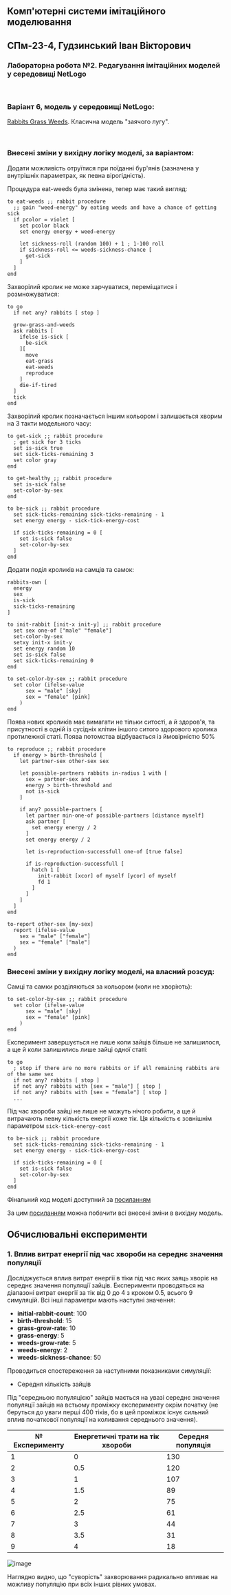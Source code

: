## Комп'ютерні системи імітаційного моделювання
## СПм-23-4, **Гудзинський Іван Вікторович**
### Лабораторна робота №**2**. Редагування імітаційних моделей у середовищі NetLogo

<br>

### Варіант 6, модель у середовищі NetLogo:
[Rabbits Grass Weeds](http://www.netlogoweb.org/launch#http://www.netlogoweb.org/assets/modelslib/Sample%20Models/Biology/Rabbits%20Grass%20Weeds.nlogo). Класична модель "заячого лугу".

<br>

### Внесені зміни у вихідну логіку моделі, за варіантом:
Додати можливість отруїтися при поїданні бур'янів (зазначена у внутрішніх параметрах, як певна вірогідність).

Процедура eat-weeds була змінена, тепер має такий вигляд:
```
to eat-weeds ;; rabbit procedure
  ;; gain "weed-energy" by eating weeds and have a chance of getting sick
  if pcolor = violet [
    set pcolor black
    set energy energy + weed-energy

    let sickness-roll (random 100) + 1 ; 1-100 roll
    if sickness-roll <= weeds-sickness-chance [
      get-sick
    ]
  ]
end
```

Захворілий кролик не може харчуватися, переміщатися і розмножуватися:
```
to go
  if not any? rabbits [ stop ]

  grow-grass-and-weeds
  ask rabbits [
    ifelse is-sick [
      be-sick
    ][
      move
      eat-grass
      eat-weeds
      reproduce
    ]
    die-if-tired
  ]
  tick
end
```

Захворілий кролик позначається іншим кольором і залишається хворим на 3 такти модельного часу:

```
to get-sick ;; rabbit procedure
  ; get sick for 3 ticks
  set is-sick true
  set sick-ticks-remaining 3
  set color gray
end

to get-healthy ;; rabbit procedure
  set is-sick false
  set-color-by-sex
end

to be-sick ;; rabbit procedure
  set sick-ticks-remaining sick-ticks-remaining - 1
  set energy energy - sick-tick-energy-cost

  if sick-ticks-remaining = 0 [
    set is-sick false
    set-color-by-sex
  ]
end
```

Додати поділ кроликів на самців та самок:

```
rabbits-own [
  energy
  sex
  is-sick
  sick-ticks-remaining
]

to init-rabbit [init-x init-y] ;; rabbit procedure
  set sex one-of ["male" "female"]
  set-color-by-sex
  setxy init-x init-y
  set energy random 10
  set is-sick false
  set sick-ticks-remaining 0
end

to set-color-by-sex ;; rabbit procedure
  set color (ifelse-value
      sex = "male" [sky]
      sex = "female" [pink]
    )
end
```

Поява нових кроликів має вимагати не тільки ситості, а й здоров'я, та присутності в одній із сусідніх клітин іншого ситого здорового кролика протилежної статі. Поява потомства відбувається із ймовірністю 50%

```
to reproduce ;; rabbit procedure
  if energy > birth-threshold [
    let partner-sex other-sex sex

    let possible-partners rabbits in-radius 1 with [
      sex = partner-sex and
      energy > birth-threshold and
      not is-sick
    ]

    if any? possible-partners [
      let partner min-one-of possible-partners [distance myself]
      ask partner [
        set energy energy / 2
      ]
      set energy energy / 2

      let is-reproduction-successfull one-of [true false]

      if is-reproduction-successfull [
        hatch 1 [
          init-rabbit [xcor] of myself [ycor] of myself
          fd 1
        ]
      ]
    ]
  ]
end

to-report other-sex [my-sex]
  report (ifelse-value
    sex = "male" ["female"]
    sex = "female" ["male"]
  )
end
```

### Внесені зміни у вихідну логіку моделі, на власний розсуд:

Самці та самки розділяються за кольором (коли не хворіють):

```
to set-color-by-sex ;; rabbit procedure
  set color (ifelse-value
      sex = "male" [sky]
      sex = "female" [pink]
    )
end
```

Експеримент завершується не лише коли зайців більше не залишилося, а ще й коли залишились лише зайці одної статі:

```
to go
  ; stop if there are no more rabbits or if all remaining rabbits are of the same sex
  if not any? rabbits [ stop ]
  if not any? rabbits with [sex = "male"] [ stop ]
  if not any? rabbits with [sex = "female"] [ stop ]
  ...
```

Під час хвороби зайці не лише не можуть нічого робити, а ще й витрачають певну кількість енергії коже тік. Ця кількість є зовнішнім параметром `sick-tick-energy-cost`

```
to be-sick ;; rabbit procedure
  set sick-ticks-remaining sick-ticks-remaining - 1
  set energy energy - sick-tick-energy-cost
  
  if sick-ticks-remaining = 0 [
    set is-sick false
    set-color-by-sex
  ]
end
```

Фінальний код моделі доступний за [посиланням](rabbits_grass_weed.nlogo)

За цим [посиланням](https://github.com/JohnTheUnigoat/ksim_lab_02/compare/initial_model...updated_model) можна побачити всі внесені зміни в вихідну модель.

## Обчислювальні експерименти

### 1. Вплив витрат енергії під час хвороби на середнє значення популяції

Досліджується вплив витрат енергії в тіки під час яких заяць хворіє на середнє значення популяції зайців. Експерименти проводяться на діапазоні витрат енергії за тік від 0 до 4 з кроком 0.5, всього 9 симуляцій. Всі інші параметри мають наступні значення:
- **initial-rabbit-count**: 100
- **birth-threshold**: 15
- **grass-grow-rate**: 10
- **grass-energy**: 5
- **weeds-grow-rate**: 5
- **weeds-energy**: 2
- **weeds-sickness-chance**: 50

Проводиться спостереження за наступними показниками симуляції:
- Середня кількість зайців

Під "середньою популяцією" зайців мається на увазі середнє значення популяції зайців на встьому проміжку експерименту окрім початку (не беруться до уваги перші 400 тіків, бо в цей проміжок існує сильний вплив початкової популяції на коливання середнього значення).

| № Експерименту | Енергетичні трати на тік хвороби | Середня популяція |
|----------------|----------------------------------|-------------------|
| 1              | 0                                | 130               |
| 2              | 0.5                              | 120               |
| 3              | 1                                | 107               |
| 4              | 1.5                              | 89                |
| 5              | 2                                | 75                |
| 6              | 2.5                              | 61                |
| 7              | 3                                | 44                |
| 8              | 3.5                              | 31                |
| 9              | 4                                | 18                |

![image](https://github.com/user-attachments/assets/213d73b5-a188-4b48-a1ec-3694dcfe1f02)

Наглядно видно, що "суворість" захворювання радикально впливає на можливу популяцію при всіх інших рівних умовах.
